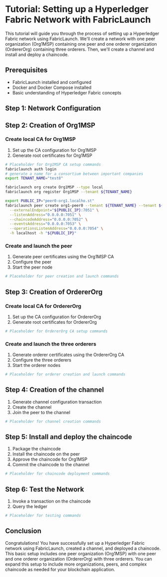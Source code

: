 # Tutorial: Setting up a Hyperledger Fabric Network with FabricLaunch

This tutorial will guide you through the process of setting up a Hyperledger Fabric network using FabricLaunch. We'll create a network with one peer organization (Org1MSP) containing one peer and one orderer organization (OrdererOrg) containing three orderers. Then, we'll create a channel and install and deploy a chaincode.

## Prerequisites

- FabricLaunch installed and configured
- Docker and Docker Compose installed
- Basic understanding of Hyperledger Fabric concepts

## Step 1: Network Configuration
<!-- 
1. Create a network configuration file
2. Define the peer organization (Org1MSP)
3. Define the orderer organization (OrdererOrg)
4. Specify network parameters

```bash
# Placeholder for network configuration commands
``` -->

## Step 2: Creation of Org1MSP

### Create local CA for Org1MSP

1. Set up the CA configuration for Org1MSP
2. Generate root certificates for Org1MSP

```bash
# Placeholder for Org1MSP CA setup commands
fabriclaunch auth login
# generate a name for a consortium between important companies
export TENANT_NAME="test8"

fabriclaunch org create Org1MSP --type local
fabriclaunch org register Org1MSP --tenant ${TENANT_NAME}

export PUBLIC_IP="peer0-org1.localho.st"
fabriclaunch peer create org1-peer0 --tenant ${TENANT_NAME} --tenant ${TENANT_NAME} --mode=service --region=nyc --mspId Org1MSP \
  --externalEndpoint="${PUBLIC_IP}:7051" \
  --listenAddress="0.0.0.0:7051" \
  --chaincodeAddress="0.0.0.0:7052" \
  --eventsAddress="0.0.0.0:7053" \
  --operationsListenAddress="0.0.0.0:7054" \
  -h localhost -h "${PUBLIC_IP}"


```

### Create and launch the peer

1. Generate peer certificates using the Org1MSP CA
2. Configure the peer
3. Start the peer node

```bash
# Placeholder for peer creation and launch commands
```

## Step 3: Creation of OrdererOrg

### Create local CA for OrdererOrg

1. Set up the CA configuration for OrdererOrg
2. Generate root certificates for OrdererOrg

```bash
# Placeholder for OrdererOrg CA setup commands
```

### Create and launch the three orderers

1. Generate orderer certificates using the OrdererOrg CA
2. Configure the three orderers
3. Start the orderer nodes

```bash
# Placeholder for orderer creation and launch commands
```

## Step 4: Creation of the channel

1. Generate channel configuration transaction
2. Create the channel
3. Join the peer to the channel

```bash
# Placeholder for channel creation commands
```

## Step 5: Install and deploy the chaincode

1. Package the chaincode
2. Install the chaincode on the peer
3. Approve the chaincode for Org1MSP
4. Commit the chaincode to the channel

```bash
# Placeholder for chaincode deployment commands
```

## Step 6: Test the Network

1. Invoke a transaction on the chaincode
2. Query the ledger

```bash
# Placeholder for testing commands
```

## Conclusion

Congratulations! You have successfully set up a Hyperledger Fabric network using FabricLaunch, created a channel, and deployed a chaincode. This basic setup includes one peer organization (Org1MSP) with one peer and one orderer organization (OrdererOrg) with three orderers. You can expand this setup to include more organizations, peers, and complex chaincode as needed for your blockchain application.



